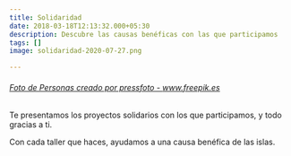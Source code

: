 ```yaml
---
title: Solidaridad
date: 2018-03-18T12:13:32.000+05:30
description: Descubre las causas benéficas con las que participamos
tags: []
image: solidaridad-2020-07-27.png

---
```

###### <a href='[https://www.freepik.es/fotos/personas](https://www.freepik.es/fotos/personas "https://www.freepik.es/fotos/personas")'>Foto de Personas creado por pressfoto - www.freepik.es</a>

Te presentamos los proyectos solidarios con los que participamos, y todo gracias a ti.

Con cada taller que haces, ayudamos a una causa benéfica de las islas.